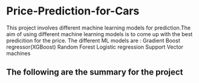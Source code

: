 # Price-Prediction-for-Cars
This project involves different machine learning models for prediction.The aim of using different machine learning models is to come up with the best predicition for the price. The different ML models are : 
 Gradient Boost  regressor(XGBoost)
 Random Forest
 Logistic regression
 Support Vector machines 

## The following are the summary for the project
